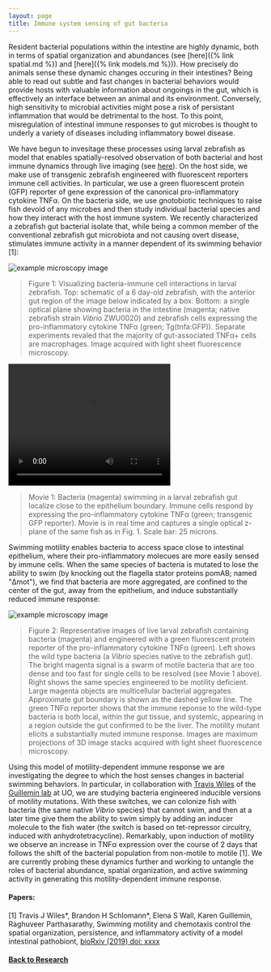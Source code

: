 ```yaml
---
layout: page
title: Immune system sensing of gut bacteria
---
```


Resident bacterial populations within the intestine are highly dynamic, both in terms of spatial organization and abundances (see [here]({% link spatial.md %}) and [here]({% link models.md %})). How precisely do animals sense these dynamic changes occuring in their intestines? Being able to read out subtle and fast changes in bacterial behaviors would provide hosts with valuable information about ongoings in the gut, which is effectively an interface between an animal and its environment. Conversely, high sensitivity to microbial activities might pose a risk of persistant inflammation that would be detrimental to the host. To this point, misregulation of intestinal immune responses to gut microbes is thought to underly a variety of diseases including inflammatory bowel disease. 


We have begun to invesitage these processes using larval zebrafish as model that enables spatially-resolved observation of both bacterial and host immune dynamics through live imaging (see [here]()). On the host side, we make use of transgenic zebrafish engineered with fluorescent reporters immune cell activities. In particular, we use a green fluorescent protein (GFP) reporter of gene expression of the canonical pro-inflammatory cytokine TNF&#945;. On the bacteria side, we use gnotobiotic techniques to raise fish devoid of any microbes and then study individual bacterial species and how they interact with the host immune system. We recently characterized a zebrafish gut bacterial isolate that, while being a common member of the conventional zebrafish gut microbiota and not causing overt disease, stimulates immune activity in a manner dependent of its swimming behavior [1]:

![example microscopy image]({{site.baseurl}}/assets/tnf_example.png)

> Figure 1: Visualizing bacteria-immune cell interactions in larval zebrafish. Top: schematic of a 6 day-old zebrafish, with the anterior gut region of the image below indicated by a box. Bottom: a single optical plane showing bacteria in the intestine (magenta; native zebrafish strain *Vibrio* ZWU0020) and zebrafish cells expressing the pro-inflammatory cytokine TNF&#945; (green; Tg(tnfa:GFP)). Separate experiments revaled that the majority of gut-associated TNF&alpha;+ cells are macrophages. Image acquired with light sheet fluorescence microscopy.


<video width="320" height="240" autoplay controls>
  <source src="{{site.baseurl}}/assets/tnf_movie.mp4" type="video/mp4">
</video>
  
> Movie 1: Bacteria (magenta) swimming in a larval zebrafish gut localize close to the epithelium boundary. Immune cells respond by expressing the pro-inflammatory cytokine TNF&#945; (green; transgenic GFP reporter). Movie is in real time and captures a single optical z-plane of the same fish as in Fig. 1. Scale bar: 25 microns.
> 

Swimming motility enables bacteria to access space close to intestinal epithelium, where their pro-inflammatory molecues are more easily sensed by immune cells. When the same species of bacteria is mutated to lose the ability to swim (by knocking out the flagella stator proteins pomAB; named "&Delta;mot"), we find that bacteria are more aggregated, are confined to the center of the gut, away from the epithelium, and induce substantially reduced immune response:


![example microscopy image]({{site.baseurl}}/assets/tnf_wt_mot_fig.jpg)

> Figure 2: Representative images of live larval zebrafish containing bacteria (magenta) and engineered with a green fluorescent protein reporter of the pro-inflammatory cytokine TNF&alpha; (green). Left shows the wild type bacteria (a *Vibrio* species native to the zebrafish gut). The bright magenta signal is a swarm of motile bacteria that are too dense and too fast for single cells to be resolved (see Movie 1 above). Right shows the same species engineered to be motility deficient. Large magenta objects are multicellular bacterial aggregates. Approximate gut boundary is shown as the dashed yellow line. The green TNF&alpha; reporter shows that the immune reponse to the wild-type bacteria is both local, within the gut tissue, and systemic, appearing in a region outside the gut confirmed to be the liver. The motility mutant elicits a substantially muted immune response. Images are maximum projections of 3D image stacks acquired with light sheet fluorescence microscopy.


Using this model of motility-dependent immune response we are investigating the degree to which the host senses changes in bacterial swimming behaviors. In particular, in collaboration with [Travis Wiles](https://hostmicrobenexus.org/) of the [Guillemin lab](http://molbio.uoregon.edu/guillemin/) at UO, we are studying bacteria engineered inducible versions of motility mutations. With these switches, we can colonize fish with bacteria (the same native *Vibrio* species)  that cannot swim, and then at a later time give them the ability to swim simply by adding an inducer molecule to the fish water (the switch is based on tet-repressor circuitry, induced with anhydrotetracycline). Remarkably, upon induction of motility we observe an increase in TNF&alpha; expression over the course of 2 days that follows the shift of the bacterial population from non-motile to motile [1]. We are currently probing these dynamics further and working to untangle the roles of bacterial abundance, spatial organization, and active swimming activity in generating this motility-dependent immune response.

#### Papers:

[1] Travis J Wiles\*, Brandon H Schlomann\*, Elena S Wall, Karen Guillemin, Raghuveer Parthasarathy, Swimming motility and chemotaxis control the spatial organization, persistence, and inflammatory activity of a model intestinal pathobiont, [bioRxiv (2019) doi: xxxx]()

#### [Back to Research]({{site.baseurl}}/research)
